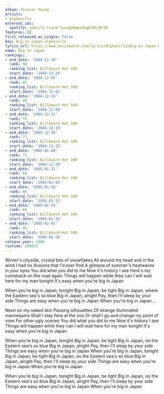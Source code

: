 ```yaml
---
album: Forever Young
artists:
- Alphaville
external_ids:
  spotify: spotify:track:7wnagOAqma4Sg6JOGjWr5R
features: []
first_released_as_single: false
key: big-in-japan-alphaville
lyrics_url: https://www.musixmatch.com/lyrics/Alphaville/Big-in-Japan-FFF-Time-Warp
name: Big In Japan
rankings:
- end_date: '1984-11-30'
  rank: 90
  ranking_list: Billboard Hot 100
  start_date: '1984-11-24'
- end_date: '1984-12-07'
  rank: 85
  ranking_list: Billboard Hot 100
  start_date: '1984-12-01'
- end_date: '1984-12-14'
  rank: 80
  ranking_list: Billboard Hot 100
  start_date: '1984-12-08'
- end_date: '1984-12-21'
  rank: 76
  ranking_list: Billboard Hot 100
  start_date: '1984-12-15'
- end_date: '1984-12-28'
  rank: 71
  ranking_list: Billboard Hot 100
  start_date: '1984-12-22'
- end_date: '1985-01-04'
  rank: 71
  ranking_list: Billboard Hot 100
  start_date: '1984-12-29'
- end_date: '1985-01-11'
  rank: 68
  ranking_list: Billboard Hot 100
  start_date: '1985-01-05'
- end_date: '1985-01-18'
  rank: 66
  ranking_list: Billboard Hot 100
  start_date: '1985-01-12'
- end_date: '1985-01-25'
  rank: 66
  ranking_list: Billboard Hot 100
  start_date: '1985-01-19'
- end_date: '1985-02-01'
  rank: 92
  ranking_list: Billboard Hot 100
  start_date: '1985-01-26'
release_year: 1984
runtime: 284625
---
```

Winter's cityside, crystal bits of snowflakes
All around my head and in the wind
I had no illusions that I'd ever find
A glimpse of summer's heatwaves in your eyes
You did what you did to me
Now it's history I see
Here's my comeback on the road again
Things will happen while they can
I will wait here for my man tonight
It's easy when you're big in Japan

When you're big in Japan, tonight
Big in Japan, be tight
Big in Japan, where the Eastern sea's so blue
Big in Japan, alright
Pay, then I'll sleep by your side
Things are easy when you're big in Japan
When you're big in Japan...

Neon on my naked skin
Passing silhouettes
Of strange illuminated mannequins
Shall I stay here at the zoo
Or shall I go and change my point of view
For other ugly scenes
You did what you did to me
Now it's history I see
Things will happen while they can
I will wait here for my man tonight
It's easy when you're big in Japan

When you're big in Japan, tonight
Big in Japan, be tight
Big in Japan, oo the Eastern sea's so blue
Big in Japan, alright
Pay, then I'll sleep by your side
Things are easy when you're big in Japan
When you're big in Japan, tonight
Big in Japan, be tight
Big in Japan, oo the Eastern sea's so blue
Big in Japan, alright
Pay, then I'll sleep by your side
Things are easy when you're big in Japan
When you're big in Japan

When you're big in Japan, tonight
Big in Japan, be tight
Big in Japan, oo the Eastern sea's so blue
Big in Japan, alright
Pay, then I'll sleep by your side
Things are easy when you're big in Japan
When you're big in Japan
